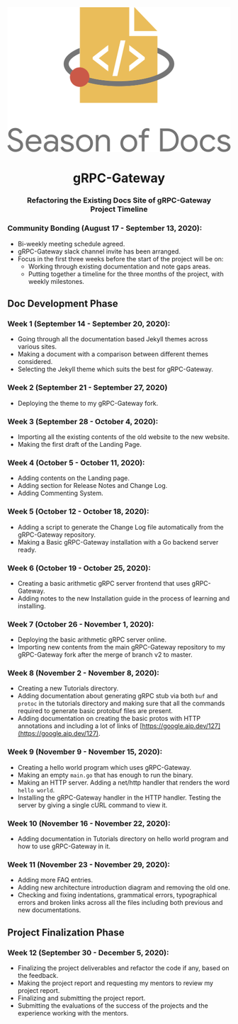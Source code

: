 <div align="center">
<img src="assets/logo.svg" />
<br />
<h1>gRPC-Gateway</h1>
<h3 align="center">
Refactoring the Existing Docs Site of gRPC-Gateway
<br />
Project Timeline
</h3>
</div>

### Community Bonding (August 17 - September 13, 2020):

- Bi-weekly meeting schedule agreed.
- gRPC-Gateway slack channel invite has been arranged.
- Focus in the first three weeks before the start of the project will be on:
  - Working through existing documentation and note gaps areas.
  - Putting together a timeline for the three months of the project, with weekly milestones.

## Doc Development Phase

### Week 1 (September 14 - September 20, 2020):

- Going through all the documentation based Jekyll themes across various sites.
- Making a document with a comparison between different themes considered.
- Selecting the Jekyll theme which suits the best for gRPC-Gateway.

### Week 2 (September 21 - September 27, 2020)

- Deploying the theme to my gRPC-Gateway fork.

### Week 3 (September 28 - October 4, 2020):

- Importing all the existing contents of the old website to the new website.
- Making the first draft of the Landing Page.

### Week 4 (October 5 - October 11, 2020):

- Adding contents on the Landing page.
- Adding section for Release Notes and Change Log.
- Adding Commenting System.

### Week 5 (October 12 - October 18, 2020):

- Adding a script to generate the Change Log file automatically from the gRPC-Gateway repository.
- Making a Basic gRPC-Gateway installation with a Go backend server ready.

### Week 6 (October 19 - October 25, 2020):

- Creating a basic arithmetic gRPC server frontend that uses gRPC-Gateway.
- Adding notes to the new Installation guide in the process of learning and installing.

### Week 7 (October 26 - November 1, 2020):

- Deploying the basic arithmetic gRPC server online.
- Importing new contents from the main gRPC-Gateway repository to my gRPC-Gateway fork after the merge of branch v2 to master.

### Week 8 (November 2 - November 8, 2020):

- Creating a new Tutorials directory.
- Adding documentation about generating gRPC stub via both `buf` and `protoc` in the tutorials directory and making sure that all the commands required to generate basic protobuf files are present.
- Adding documentation on creating the basic protos with HTTP annotations and including a lot of links of [https://google.aip.dev/127](https://google.aip.dev/127).

### Week 9 (November 9 - November 15, 2020):

- Creating a hello world program which uses gRPC-Gateway.
- Making an empty `main.go` that has enough to run the binary.
- Making an HTTP server. Adding a net/http handler that renders the word `hello world`.
- Installing the gRPC-Gateway handler in the HTTP handler. Testing the server by giving a single cURL command to view it.

### Week 10 (November 16 - November 22, 2020):

- Adding documentation in Tutorials directory on hello world program and how to use gRPC-Gateway in it.

### Week 11 (November 23 - November 29, 2020):

- Adding more FAQ entries.
- Adding new architecture introduction diagram and removing the old one.
- Checking and fixing indentations, grammatical errors, typographical errors and broken links across all the files including both previous and new documentations.

## Project Finalization Phase

### Week 12 (September 30 - December 5, 2020):

- Finalizing the project deliverables and refactor the code if any, based on the feedback.
- Making the project report and requesting my mentors to review my project report.
- Finalizing and submitting the project report.
- Submitting the evaluations of the success of the projects and the experience working with the mentors.
